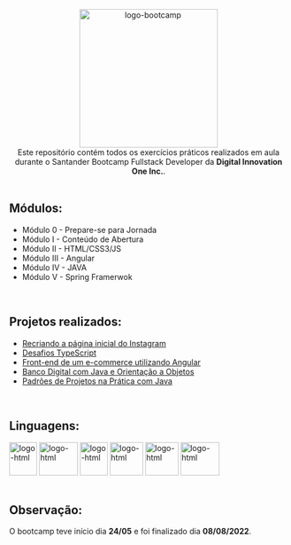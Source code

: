 <div align="center">
<img src="https://user-images.githubusercontent.com/47782228/183431671-c2ce5105-1760-4cc1-ba5a-a4aa25b4d3e7.png" width="250" alt="logo-bootcamp"></br>
Este repositório contém todos os exercícios práticos realizados em aula durante o Santander Bootcamp Fullstack Developer da <b>Digital Innovation One Inc.</b>.
</div>

</br>

## Módulos:
* Módulo 0 - Prepare-se para Jornada
* Módulo I - Conteúdo de Abertura
* Módulo II - HTML/CSS3/JS
* Módulo III - Angular
* Módulo IV - JAVA
* Módulo V - Spring Framerwok

</br>

## Projetos realizados:
* [Recriando a página inicial do Instagram](https://github.com/kmilasantos/instagram-dio)
* [Desafios TypeScript](https://github.com/kmilasantos/desafios-typescript-dio)
* [Front-end de um e-commerce utilizando Angular](https://github.com/kmilasantos/e-commerce-dio)
* [Banco Digital com Java e Orientação a Objetos](https://github.com/kmilasantos/banco-digital-dio)
* [Padrões de Projetos na Prática com Java](https://github.com/kmilasantos/padroes-projeto-spring-dio)

</br>

## Linguagens:
<div>
<img src="https://user-images.githubusercontent.com/47782228/183476120-05c837f4-6505-4b60-81a3-743ef4b13480.png" width="50" height="60" alt="logo-html">
<img src="https://user-images.githubusercontent.com/47782228/183476273-6953dd76-9852-4703-9a9a-61c49594bddc.png" width="70" height="60" alt="logo-html">
<img src="https://user-images.githubusercontent.com/47782228/183476374-64b84434-5f25-495e-aea9-9cc83790a51e.png" width="50" height="60" alt="logo-html">
<img src="https://user-images.githubusercontent.com/47782228/183476436-64f8ddb3-4271-4b1f-8b05-eb4ed3e94558.png" width="60" height="60" alt="logo-html">
<img src="https://user-images.githubusercontent.com/47782228/183476412-9eb86f22-ffb7-4058-8197-bd4a64b89e1e.png" width="60" height="60" alt="logo-html">
<img src="https://user-images.githubusercontent.com/47782228/183476529-962ee664-dbca-4233-a32f-5f90e21485a1.png" width="70" height="60" alt="logo-html">
</div>

</br>

## Observação:
O bootcamp teve início dia **24/05** e foi finalizado dia **08/08/2022**.
